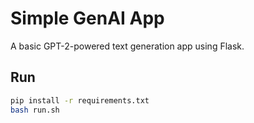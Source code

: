 # Simple GenAI App

A basic GPT-2-powered text generation app using Flask.

## Run

```bash
pip install -r requirements.txt
bash run.sh
